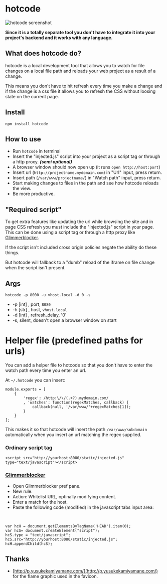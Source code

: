 # hotcode

![hotcode screenshot](http://mape.me/hotcode.png)

__Since it is a totally separate tool you don't have to integrate it into your project's backend and it works with any language.__

## What does hotcode do?

hotcode is a local development tool that allows you to watch for file changes on a local file path and reloads your web project as a result of a change.

This means you don't have to hit refresh every time you make a change and if the change is a css file it allows you to refresh the CSS without loosing state on the current page.

## Install
`npm install hotcode`

## How to use
* Run `hotcode` in terminal
* Insert the "injected.js" script into your project as a script tag or through a http proxy. ___(semi optional)___
* A browser window should now open up (it runs `open http://host:port`)
* Insert url (`http://projectname.mydomain.com`) in "Url" input, press return. 
* Insert path (`/var/www/projectname/`) in "Watch path" input, press return.
* Start making changes to files in the path and see how hotcode reloads the view.
* Be more productive.

## "Required script"

To get extra features like updating the url while browsing the site and in page CSS refresh you must include the "injected.js" script in your page. This can be done using a script tag or through a http proxy like [Glimmerblocker](http://glimmerblocker.org/).

If the script isn't included cross origin policies negate the ability do these things.

But hotcode will fallback to a "dumb" reload of the iframe on file change when the script isn't present.

## Args

    hotcode -p 8000 -u vhost.local -d 0 -s

* -p [int] , port, `8080`
* -h [str] , host, `vhost.local`
* -d [int] , refresh_delay, '0'
* -s, silent, doesn't open a browser window on start

# Helper file (predefined paths for urls)

You can add a helper file to hotcode so that you don't have to enter the watch path every time you enter an url.

At `~/.hotcode` you can insert:

    module.exports = [
    	{
    		'regex': /http:\/\/(.+?).mydomain.com/
    		, 'watches': function(regexMatches, callback) {
    			callback(null, '/var/www/'+regexMatches[1]);
    		}
    	}
    ];

This makes it so that hotcode will insert the path `/var/www/subdomain` automatically when you insert an url matching the regex supplied.

### Ordinary script tag
    <script src="http://yourhost:8080/static/injected.js" type="text/javascript"></script>

### [Glimmerblocker](http://glimmerblocker.org/)
* Open Glimmerblocker pref pane.
* New rule.
* Action: Whitelist URL, optinally modifying content.
* Enter a match for the host.
* Paste the following code (modified) in the javascript tabs input area:

&nbsp;

    var hcH = document.getElementsByTagName('HEAD').item(0);
    var hcS= document.createElement("script");
    hcS.type = "text/javascript";
    hcS.src="http://yourhost:8080/static/injected.js";
    hcH.appendChild(hcS);

## Thanks
* [http://p.yusukekamiyamane.com/](http://p.yusukekamiyamane.com/) for the flame graphic used in the favicon.